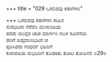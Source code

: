 +++
title = "029 ಒರಲಿದವು ಕಹಳೆಗಳು"

+++
ಒರಲಿದವು ಕಹಳೆಗಳು ಕಾಹಿನ  
ಸುರಭಟರು ನೆರೆದಸಿ ಮುಸುಂಡಿಯ  
ಪರಶು ಮುದ್ಗರ ಚಾಪ ಮಾರ್ಗಣ ಸಬಳ ಸೂನಗೆಯ   
ಹರಿಗೆ ಖಡ್ಗದಲರಿಭಟರ ಚ  
ಪ್ಪರಿಸಿದರು ಗಂಧರ್ವ ಭಟರಿಗೆ  
ಕುರುಪತಿಯ ಸುಭಟರಿಗೆ ತೊಡಕಿತು ತೋಟಿ ತೋಪಿನಲಿ     ॥29॥